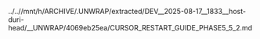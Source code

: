 ../..//mnt/h/ARCHIVE/.UNWRAP/extracted/DEV__2025-08-17__1833__host-duri-head/__UNWRAP/4069eb25ea/CURSOR_RESTART_GUIDE_PHASE5_5_2.md